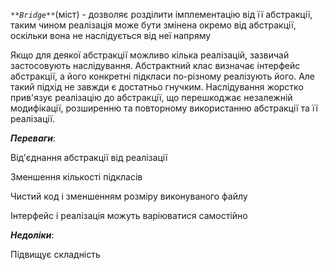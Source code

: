 _`**Bridge**`_(міст) - дозволяє розділити імплементацію від її абстракції, таким чином
реалізація може бути змінена окремо від абстракції, оскільки вона не
наслідується від неї напряму

Якщо для деякої абстракції можливо кілька реалізацій, зазвичай застосовують наслідування. 
Абстрактний клас визначає інтерфейс абстракції, а його конкретні підкласи по-різному реалізують його. Але такий підхід 
не завжди є достатньо гнучким. Наслідування жорстко прив'язує реалізацію до абстракції,
 що перешкоджає незалежній модифікації, розширенню та повторному використанню абстракції та її реалізації.
 
_**Переваги**_:

Від'єднання абстракції від реалізації

Зменшення кількості підкласів

Чистий код і зменшенням розміру виконуваного файлу

Інтерфейс і реалізація можуть варіюватися самостійно

_**Недоліки**_: 

Підвищує складність